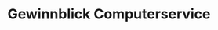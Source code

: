 ---
title: "Gewinnblick Computerservice"
url: /ravensburg/gewinnblick-computerservice/
shop: Computer
---